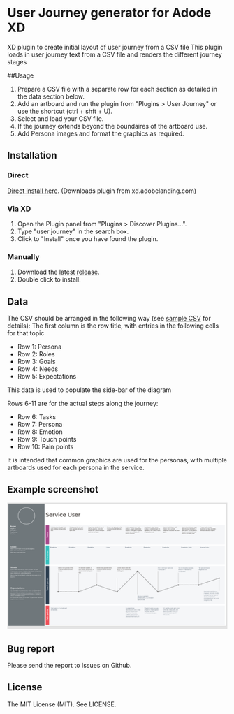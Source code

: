 # User Journey generator for Adode XD
XD plugin to create initial layout of user journey from a CSV file
This plugin loads in user journey text from a CSV file and renders the different journey stages

##Usage
1. Prepare a CSV file with a separate row for each section as detailed in the data section below.
2. Add an artboard and run the plugin from "Plugins > User Journey" or use the shortcut (ctrl + shft + U).
3. Select and load your CSV file.
4. If the journey extends beyond the boundaires of the artboard use.
5. Add Persona images and format the graphics as required.

## Installation

### Direct

[Direct install here](https://xd.adobelanding.com/en/xd-plugin-download/?name=d95c6ba8). (Downloads plugin from xd.adobelanding.com)

### Via XD

1. Open the Plugin panel from "Plugins > Discover Plugins...".
2. Type "user journey" in the search box.
3. Click to "Install" once you have found the plugin.

### Manually

1. Download the [latest release](https://github.com/littlebusters/Resize-Artboard-to-Fit-Contents/releases/latest).
2. Double click to install.


## Data
The CSV should be arranged in the following way (see [sample CSV](blob/master/data/serviceuser.csv) for details):
The first column is the row title, with entries in the following cells for that topic

* Row 1: Persona
* Row 2: Roles
* Row 3: Goals
* Row 4: Needs
* Row 5: Expectations

This data is used to populate the side-bar of the diagram

Rows 6-11 are for the actual steps along the journey:

* Row 6: Tasks
* Row 7: Persona
* Row 8: Emotion
* Row 9: Touch points
* Row 10: Pain points

It is intended that common graphics are used for the personas, with multiple artboards used for each persona in the service.





## Example screenshot
![User Journey Screenshot](journey.v2.png)



## Bug report

Please send the report to Issues on Github.

## License

The MIT License (MIT). See LICENSE.
